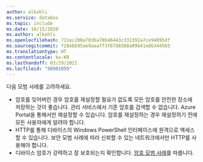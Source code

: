 ```yaml
---
author: alkohli
ms.service: databox
ms.topic: include
ms.date: 10/15/2020
ms.author: alkohli
ms.openlocfilehash: 711ec280a7836a78b46443c331391a7ce94095df
ms.sourcegitcommit: f28ebb95ae9aaaff3f87d8388a09b41e0b3445b5
ms.translationtype: HT
ms.contentlocale: ko-KR
ms.lasthandoff: 03/29/2021
ms.locfileid: "98901059"
---
```

다음 모범 사례를 고려하세요.

- 암호를 잊어버린 경우 암호를 재설정할 필요가 없도록 모든 암호를 안전한 장소에 저장하는 것이 좋습니다. 관리 서비스에서 기존 암호를 검색할 수 없습니다. Azure Portal을 통해서만 재설정할 수 있습니다. 암호를 재설정하는 경우 재설정하기 전에 모든 사용자에게 알려야 합니다.
- HTTP를 통해 디바이스의 Windows PowerShell 인터페이스에 원격으로 액세스할 수 있습니다. 보안 모범 사례에 따라 신뢰할 수 있는 네트워크에서만 HTTP를 사용해야 합니다.
- 디바이스 암호가 강력하고 잘 보호되는지 확인합니다. [암호 모범 사례](../articles/security/fundamentals/identity-management-best-practices.md#enable-password-management)를 따릅니다.